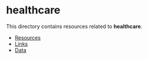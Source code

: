 # healthcare

This directory contains resources related to **healthcare**.

- [Resources](./)
- [Links](./links)
- [Data](./data)

